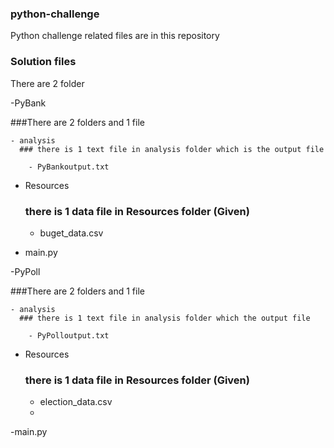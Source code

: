 ### python-challenge
Python challenge related files are in this repository

### Solution files
There are 2 folder

-PyBank

  ###There are 2 folders and 1 file 
  
    - analysis
      ### there is 1 text file in analysis folder which is the output file
      
        - PyBankoutput.txt
        
   - Resources
      ### there is 1 data file in Resources folder (Given)
     
        - buget_data.csv
        
  - main.py

-PyPoll

  ###There are 2 folders and 1 file 
  
    - analysis
      ### there is 1 text file in analysis folder which the output file
      
        - PyPolloutput.txt
        
   - Resources
      ### there is 1 data file in Resources folder (Given)
     
        - election_data.csv
        - 
-main.py 
